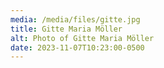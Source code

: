 ```yaml
---
media: /media/files/gitte.jpg
title: Gitte Maria Möller
alt: Photo of Gitte Maria Möller
date: 2023-11-07T10:23:00-0500
---
```

